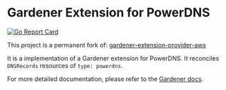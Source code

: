 # Gardener Extension for PowerDNS

[![Go Report Card](https://goreportcard.com/badge/github.com/avarei/gardener-extension-dns-rfc2136)](https://goreportcard.com/report/github.com/avarei/gardener-extension-dns-rfc2136)

This project is a permanent fork of: [gardener-extension-provider-aws](https://github.com/gardener/gardener-extension-provider-aws)

It is a implementation of a Gardener extension for PowerDNS. It reconciles `DNSRecords` resources of `type: powerdns`.

For more detailed documentation, please refer to the [Gardener docs](https://github.com/gardener/gardener/blob/v1.0.0/docs/extensions/extension.md).
